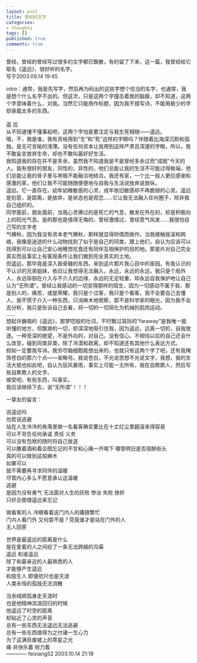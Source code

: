 ```yaml
---
layout: post
title: 曾经的文字
categories:
- thoughts
tags: []
published: true
comments: true
---
```

<p>曾经，曾经的曾经写过很多的文字都已飘散，有的留了下来，这一篇，我曾经给它取名《遥远》，很好听的名字。<br />
写于2003.09.14 19:45</p>

<p>intro：通常，我是先写字，然后再为码出的这些字想个恰当的名字，也通常，我是想个什么名字不出的。但这次，只是这两个字撞击着我的脑膜，却不知道，这两个字意味着什么，对我。当然它只能用作标题，因为我不擅写诗，不能用极少的字却承载太多的东西。 <br />
     <br />
                               遥   远 <br />
    从不知道懂不懂事起吧，这两个字怕是要注定与我生死相随——遥远。 <br />
    哦，不，我是谁，我有资格用到“生”和“死”这样的字眼吗？伴随着比海深沉默和孤独，是无可言喻的浅薄。没有任何资本让我用到这样严肃且深邃的字眼，所以，我不敢妄言放弃生命，却也不敢叫嚣好好生活。 <br />
    我知道我的存在并不是多余，虽然我不知道我是不是曾经多余过而“成就”今天的人。我有很好的朋友，同性的，异性的，他们总能让我的生活不可能过得极端，他们总能让我的骨子里与黑暗不能融洽地结合。我还有家，一个比一般人更应感谢和感激的家，他们让我不可能随随便便地与自我与生活说放弃说放纵。 <br />
    遥远。它一直存在。幼年幼稚敏感的心灵，成年依旧敏感却不再脆弱的心灵。遥远是刻意，是距离，是放弃，是状态也是观念……它让我无法融入任何圈子，除非我自己组织的。 <br />
    同学面前，朋友面前，当我心灵拂过的是死亡的气息，散发在外在的，却是积极向上的阳光气息。是的那也是值得无悔的，曾经激情过，曾经意气风发……我很怕自己写的文字老 <br />
气横秋，因为我没有资本老气横秋，那样就显得矫情而做作。当我接触摇滚和网络，我像是迷途的什么动物找到了似乎是自己的同类，跟上他们，自认为应该可以找得到可以让自己安心地睡觉吃食还有同伴互相保护的目的地。那是片对自己完全真实而且事实上有客观条件让我们做到完全真实的土地。 <br />
    但遥远，那毕竟是深入我骨髓的东西。来到这片那片我心目中的家园，有我认识的不认识的兄弟姐妹，依旧让我觉得无法融入，永远，永远的永远，我只是个局外人，永远徘徊在介入与不介入的边缘，永远的无足轻重，却永远自我保护地让自己认为“无所谓”。曾经让我感动的一切变得那样的陌生，因为一切感动不属于我，那是别人的，痛苦，或是荣耀，我只是个过客，我只是个看客，我不会要自己去懂人，我不惯于介入一种东西，只消麻木地观察，那不是科学家的眼光，因为我不会去分析，我只是告诉自己去看，将一切的一切简化为机械的肌肉运动。 <br />
    ……<br />
    想起许巍唱的《遥远》，那梦呓般的吐词，不时飘过耳际的“faraway”是我唯一能听懂的地方，但飘渺的一切，却深深地吸引住我，因为遥远，远离一切的，自我放逐。一种至深的绝望，不是外向的，对自己。没有信心。不相信以后的自己还会什么改变，碰到同类异类，除了冷漠和疏离，却不知道还有其他什么表达方式。<br />
    假如一定要我写诗。我穷尽脑细胞能想出来的，也就只有这两个字了吧，还有我掩饰苍白的那六个点——省略号。我说苍白，不光说思想不光说文字，我想，我的生活大抵也如此吧，自认为狂风暴雨，事实上可能一无所有，我在自欺欺人，然后写些自欺欺人的文字。 <br />
    接受吧。有些东西，叫事实。<br />
    我应该继续下去，说“无所谓”！！！</p>

<p>一挚友的留言：</p>

<p>说遥远吗 <br />
勿若说逃避 <br />
站在人生冷冷的角落里做一名看客确实要比在十丈红尘里翻滚来得容易 <br />
可以不背负任何承诺 责任 义务 <br />
可以没有包袱的随时将自己放逐 <br />
可以醮着酒和着企图忘记的不甘和心痛一齐喝下  哪管明日是否宿醉街头 <br />
真的可以做到这般麻木 <br />
如果可以 <br />
就不需要再寻求同伴的温暖 <br />
尽管内心多么不愿意承认这温暖 <br />
逃避   <br />
是因为没有勇气 无法面对人生的灰败 惨淡 失败 挫折 <br />
只好企图借遥远来忘记 </p>

<p>做看客的人  冷眼看着这门内人的庸碌繁忙 <br />
门内人看门外 又何尝不是？究竟谁才是站在门外的人 <br />
无人回答 </p>

<p>世界是最遥远的距离是什么 <br />
是在爱着的人之间挖了一条无法跨越的沟渠 <br />
遥远  和谁遥远 <br />
除了和最亲近的人最熟悉的人 <br />
才能够产生遥远 <br />
和陌生人  即便咫尺也是天涯 <br />
人类永恒的孤独无法消散 </p>

<p>当余纯顺孤身走天涯时 <br />
也是他精神流浪回归的时候 <br />
他遥远了时空的距离 <br />
却贴近了心灵的声音 <br />
总有一些东西无法遥远无法逃避 <br />
总有一些东西值得为之付诸一生心力 <br />
为了这满目废墟上的零星之光 <br />
痛  并快乐着  努力着 <br />
———— feixiang52 2003.10.14 21:18 </p>
